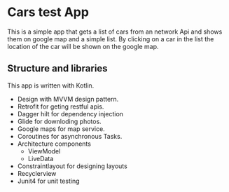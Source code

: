 # Cars test App
This is a simple app that gets a list of cars from an network Api and shows them on google map and a simple list. By clicking on a car in the list the location of the car will be shown on the google map.

## Structure and libraries
This app is written with Kotlin.
* Design with MVVM design pattern.
* Retrofit for geting restful apis.
* Dagger hilt for dependency injection
* Glide for downloding photos.
* Google maps for map service.
* Coroutines for asynchronous Tasks.
* Architecture components
	* ViewModel
	* LiveData
* Constraintlayout for designing layouts
* Recyclerview
* Junit4 for unit testing
